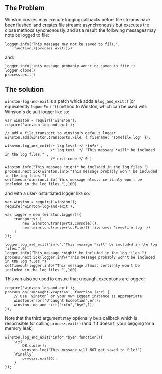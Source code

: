 
## The Problem

Winston creates may execute logging callbacks before file streams have
been flushed, and creates file streams asynchronously but executes the
close methods synchronously, and as a result, the following messages may
note be logged to file:

    logger.info("This message may not be saved to file.",
        function(){process.exit()})

and:

    logger.info("This message probably won't be saved to file.")
    logger.close()
    process.exit()

## The solution

`winston-log-and-exit` is a patch which adds a `log_and_exit()` (or
equivalently `logAndExit()`) method to Winston, which can be used
with Winston's default logger like so:

    var winston = require('winston');
    require('winston-log-and-exit');

    // add a file transport to winston's default logger
    winston.add(winston.transports.File, { filename: 'somefile.log' });

    winston.log_and_exit(/* log level */ "info" ,
                         /* log text  */ "This message *will* be included in the log files." ,
                         /* exit code */ 0 )

    winston.info("This message *might* be included in the log files.")
    process.nextTick(winston.info("This message probably won't be included in the log files.")
    setTimeout(winston.info("This message almost certianly won't be included in the log files."),100)

and with a user-instantiated logger like so:

    var winston = require('winston');
    require('winston-log-and-exit');

    var logger = new (winston.Logger)({
        transports: [
            new (winston.transports.Console)(),
            new (winston.transports.File)({ filename: 'somefile.log' })
        ]
    });

    logger.log_and_exit("info","This message *will* be included in the log files.",0)
    logger.info("This message *might* be included in the log files.")
    process.nextTick(logger.info("This message probably won't be included in the log files.")
    setTimeout(logger.info("This message almost certianly won't be included in the log files."),100)


This can also be used to ensure that uncaught exceptions are logged:

    require('winston-log-and-exit');
    process.on('uncaughtException', function (err) {
        // use `winston` or your own Logger instance as appropriate
        winston.error("Uncaught Exception",err);
        winston.log_and_exit("info","bye",1);
    });

Note that the third argument may optionally be a callback which is
responsible for calling `process.exit()` (and if it doesn't, your begging
for a memory leak).

    winston.log_and_exit("info","bye",function(){
        try{
            DB.close();
            winston.log("This message will NOT get saved to file!")
        }finally{
            process.exit(0);
        }
    });


